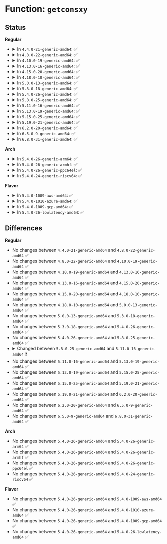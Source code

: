 # Function: <code>getconsxy</code>

## Status
<b>Regular</b>
<ul>
<li>
<details>
<summary>In <code>4.4.0-21-generic-amd64</code>: ✅</summary>

```c
void getconsxy(struct vc_data * vc, unsigned char * p)
```

```json
{
  "name": "getconsxy",
  "collision_type": "Unique Global",
  "inline_type": "No",
  "funcs": [
    {
      "addr": 18446744071584076576,
      "name": "getconsxy",
      "external": true,
      "loc": "drivers/tty/vt/vt.c:4281",
      "file": "drivers/tty/vt/vt.c",
      "inline": "seen, unknown",
      "caller_inline": [],
      "caller_func": [
        "drivers/tty/vt/vc_screen.c:vcs_write",
        "drivers/tty/vt/vc_screen.c:vcs_read"
      ]
    }
  ],
  "symbols": [
    {
      "addr": 18446744071584076576,
      "name": "getconsxy",
      "section": ".text",
      "bind": "STB_GLOBAL",
      "size": 28
    }
  ]
}
```
</details>
</li>
<li>
<details>
<summary>In <code>4.8.0-22-generic-amd64</code>: ✅</summary>

```c
void getconsxy(struct vc_data * vc, unsigned char * p)
```

```json
{
  "name": "getconsxy",
  "collision_type": "Unique Global",
  "inline_type": "No",
  "funcs": [
    {
      "addr": 18446744071584407104,
      "name": "getconsxy",
      "external": true,
      "loc": "drivers/tty/vt/vt.c:4281",
      "file": "drivers/tty/vt/vt.c",
      "inline": "seen, unknown",
      "caller_inline": [],
      "caller_func": [
        "drivers/tty/vt/vc_screen.c:vcs_write",
        "drivers/tty/vt/vc_screen.c:vcs_read"
      ]
    }
  ],
  "symbols": [
    {
      "addr": 18446744071584407104,
      "name": "getconsxy",
      "section": ".text",
      "bind": "STB_GLOBAL",
      "size": 28
    }
  ]
}
```
</details>
</li>
<li>
<details>
<summary>In <code>4.10.0-19-generic-amd64</code>: ✅</summary>

```c
void getconsxy(struct vc_data * vc, unsigned char * p)
```

```json
{
  "name": "getconsxy",
  "collision_type": "Unique Global",
  "inline_type": "No",
  "funcs": [
    {
      "addr": 18446744071584589504,
      "name": "getconsxy",
      "external": true,
      "loc": "drivers/tty/vt/vt.c:4276",
      "file": "drivers/tty/vt/vt.c",
      "inline": "seen, unknown",
      "caller_inline": [],
      "caller_func": [
        "drivers/tty/vt/vc_screen.c:vcs_write",
        "drivers/tty/vt/vc_screen.c:vcs_read"
      ]
    }
  ],
  "symbols": [
    {
      "addr": 18446744071584589504,
      "name": "getconsxy",
      "section": ".text",
      "bind": "STB_GLOBAL",
      "size": 28
    }
  ]
}
```
</details>
</li>
<li>
<details>
<summary>In <code>4.13.0-16-generic-amd64</code>: ✅</summary>

```c
void getconsxy(struct vc_data * vc, unsigned char * p)
```

```json
{
  "name": "getconsxy",
  "collision_type": "Unique Global",
  "inline_type": "No",
  "funcs": [
    {
      "addr": 18446744071584671024,
      "name": "getconsxy",
      "external": true,
      "loc": "drivers/tty/vt/vt.c:4285",
      "file": "drivers/tty/vt/vt.c",
      "inline": "seen, unknown",
      "caller_inline": [],
      "caller_func": [
        "drivers/tty/vt/vc_screen.c:vcs_write",
        "drivers/tty/vt/vc_screen.c:vcs_read"
      ]
    }
  ],
  "symbols": [
    {
      "addr": 18446744071584671024,
      "name": "getconsxy",
      "section": ".text",
      "bind": "STB_GLOBAL",
      "size": 28
    }
  ]
}
```
</details>
</li>
<li>
<details>
<summary>In <code>4.15.0-20-generic-amd64</code>: ✅</summary>

```c
void getconsxy(struct vc_data * vc, unsigned char * p)
```

```json
{
  "name": "getconsxy",
  "collision_type": "Unique Global",
  "inline_type": "No",
  "funcs": [
    {
      "addr": 18446744071585083328,
      "name": "getconsxy",
      "external": true,
      "loc": "drivers/tty/vt/vt.c:4296",
      "file": "drivers/tty/vt/vt.c",
      "inline": "seen, unknown",
      "caller_inline": [],
      "caller_func": [
        "drivers/tty/vt/vc_screen.c:vcs_write",
        "drivers/tty/vt/vc_screen.c:vcs_read"
      ]
    }
  ],
  "symbols": [
    {
      "addr": 18446744071585083328,
      "name": "getconsxy",
      "section": ".text",
      "bind": "STB_GLOBAL",
      "size": 28
    }
  ]
}
```
</details>
</li>
<li>
<details>
<summary>In <code>4.18.0-10-generic-amd64</code>: ✅</summary>

```c
void getconsxy(struct vc_data * vc, unsigned char * p)
```

```json
{
  "name": "getconsxy",
  "collision_type": "Unique Global",
  "inline_type": "No",
  "funcs": [
    {
      "addr": 18446744071585317856,
      "name": "getconsxy",
      "external": true,
      "loc": "drivers/tty/vt/vt.c:4294",
      "file": "drivers/tty/vt/vt.c",
      "inline": "seen, unknown",
      "caller_inline": [],
      "caller_func": [
        "drivers/tty/vt/vc_screen.c:vcs_write",
        "drivers/tty/vt/vc_screen.c:vcs_read"
      ]
    }
  ],
  "symbols": [
    {
      "addr": 18446744071585317856,
      "name": "getconsxy",
      "section": ".text",
      "bind": "STB_GLOBAL",
      "size": 28
    }
  ]
}
```
</details>
</li>
<li>
<details>
<summary>In <code>5.0.0-13-generic-amd64</code>: ✅</summary>

```c
void getconsxy(struct vc_data * vc, unsigned char * p)
```

```json
{
  "name": "getconsxy",
  "collision_type": "Unique Global",
  "inline_type": "No",
  "funcs": [
    {
      "addr": 18446744071585441040,
      "name": "getconsxy",
      "external": true,
      "loc": "drivers/tty/vt/vt.c:4618",
      "file": "drivers/tty/vt/vt.c",
      "inline": "seen, unknown",
      "caller_inline": [],
      "caller_func": [
        "drivers/tty/vt/vc_screen.c:vcs_write",
        "drivers/tty/vt/vc_screen.c:vcs_read"
      ]
    }
  ],
  "symbols": [
    {
      "addr": 18446744071585441040,
      "name": "getconsxy",
      "section": ".text",
      "bind": "STB_GLOBAL",
      "size": 28
    }
  ]
}
```
</details>
</li>
<li>
<details>
<summary>In <code>5.3.0-18-generic-amd64</code>: ✅</summary>

```c
void getconsxy(struct vc_data * vc, unsigned char * p)
```

```json
{
  "name": "getconsxy",
  "collision_type": "Unique Global",
  "inline_type": "No",
  "funcs": [
    {
      "addr": 18446744071585656528,
      "name": "getconsxy",
      "external": true,
      "loc": "drivers/tty/vt/vt.c:4674",
      "file": "drivers/tty/vt/vt.c",
      "inline": "seen, unknown",
      "caller_inline": [],
      "caller_func": [
        "drivers/tty/vt/vc_screen.c:vcs_write",
        "drivers/tty/vt/vc_screen.c:vcs_read"
      ]
    }
  ],
  "symbols": [
    {
      "addr": 18446744071585656528,
      "name": "getconsxy",
      "section": ".text",
      "bind": "STB_GLOBAL",
      "size": 57
    }
  ]
}
```
</details>
</li>
<li>
<details>
<summary>In <code>5.4.0-26-generic-amd64</code>: ✅</summary>

```c
void getconsxy(struct vc_data * vc, unsigned char * p)
```

```json
{
  "name": "getconsxy",
  "collision_type": "Unique Global",
  "inline_type": "No",
  "funcs": [
    {
      "addr": 18446744071585797888,
      "name": "getconsxy",
      "external": true,
      "loc": "drivers/tty/vt/vt.c:4705",
      "file": "drivers/tty/vt/vt.c",
      "inline": "seen, unknown",
      "caller_inline": [],
      "caller_func": [
        "drivers/tty/vt/vc_screen.c:vcs_write",
        "drivers/tty/vt/vc_screen.c:vcs_read"
      ]
    }
  ],
  "symbols": [
    {
      "addr": 18446744071585797888,
      "name": "getconsxy",
      "section": ".text",
      "bind": "STB_GLOBAL",
      "size": 57
    }
  ]
}
```
</details>
</li>
<li>
<details>
<summary>In <code>5.8.0-25-generic-amd64</code>: ✅</summary>

```c
void getconsxy(struct vc_data * vc, unsigned char * p)
```

```json
{
  "name": "getconsxy",
  "collision_type": "Unique Global",
  "inline_type": "No",
  "funcs": [
    {
      "addr": 18446744071586528640,
      "name": "getconsxy",
      "external": true,
      "loc": "drivers/tty/vt/vt.c:4715",
      "file": "drivers/tty/vt/vt.c",
      "inline": "seen, unknown",
      "caller_inline": [],
      "caller_func": [
        "drivers/tty/vt/vc_screen.c:vcs_write",
        "drivers/tty/vt/vc_screen.c:vcs_read"
      ]
    }
  ],
  "symbols": [
    {
      "addr": 18446744071586528640,
      "name": "getconsxy",
      "section": ".text",
      "bind": "STB_GLOBAL",
      "size": 57
    }
  ]
}
```
</details>
</li>
<li>
<details>
<summary>In <code>5.11.0-16-generic-amd64</code>: ✅</summary>

```c
void getconsxy(const struct vc_data * vc, unsigned char * xy)
```

```json
{
  "name": "getconsxy",
  "collision_type": "Unique Global",
  "inline_type": "No",
  "funcs": [
    {
      "addr": 18446744071586640384,
      "name": "getconsxy",
      "external": true,
      "loc": "drivers/tty/vt/vt.c:4783",
      "file": "drivers/tty/vt/vt.c",
      "inline": "seen, unknown",
      "caller_inline": [],
      "caller_func": [
        "drivers/tty/vt/vc_screen.c:vcs_write_buf",
        "drivers/tty/vt/vc_screen.c:vcs_read"
      ]
    }
  ],
  "symbols": [
    {
      "addr": 18446744071586640384,
      "name": "getconsxy",
      "section": ".text",
      "bind": "STB_GLOBAL",
      "size": 57
    }
  ]
}
```
</details>
</li>
<li>
<details>
<summary>In <code>5.13.0-19-generic-amd64</code>: ✅</summary>

```c
void getconsxy(const struct vc_data * vc, unsigned char * xy)
```

```json
{
  "name": "getconsxy",
  "collision_type": "Unique Global",
  "inline_type": "No",
  "funcs": [
    {
      "addr": 18446744071586524416,
      "name": "getconsxy",
      "external": true,
      "loc": "drivers/tty/vt/vt.c:4750",
      "file": "drivers/tty/vt/vt.c",
      "inline": "seen, unknown",
      "caller_inline": [],
      "caller_func": [
        "drivers/tty/vt/vc_screen.c:vcs_write_buf",
        "drivers/tty/vt/vc_screen.c:vcs_read"
      ]
    }
  ],
  "symbols": [
    {
      "addr": 18446744071586524416,
      "name": "getconsxy",
      "section": ".text",
      "bind": "STB_GLOBAL",
      "size": 43
    }
  ]
}
```
</details>
</li>
<li>
<details>
<summary>In <code>5.15.0-25-generic-amd64</code>: ✅</summary>

```c
void getconsxy(const struct vc_data * vc, unsigned char * xy)
```

```json
{
  "name": "getconsxy",
  "collision_type": "Unique Global",
  "inline_type": "No",
  "funcs": [
    {
      "addr": 18446744071587061936,
      "name": "getconsxy",
      "external": true,
      "loc": "drivers/tty/vt/vt.c:4755",
      "file": "drivers/tty/vt/vt.c",
      "inline": "seen, unknown",
      "caller_inline": [],
      "caller_func": [
        "drivers/tty/vt/vc_screen.c:vcs_write_buf",
        "drivers/tty/vt/vc_screen.c:vcs_read"
      ]
    }
  ],
  "symbols": [
    {
      "addr": 18446744071587061936,
      "name": "getconsxy",
      "section": ".text",
      "bind": "STB_GLOBAL",
      "size": 43
    }
  ]
}
```
</details>
</li>
<li>
<details>
<summary>In <code>5.19.0-21-generic-amd64</code>: ✅</summary>

```c
void getconsxy(const struct vc_data * vc, unsigned char * xy)
```

```json
{
  "name": "getconsxy",
  "collision_type": "Unique Global",
  "inline_type": "No",
  "funcs": [
    {
      "addr": 18446744071588364400,
      "name": "getconsxy",
      "external": true,
      "loc": "drivers/tty/vt/vt.c:4755",
      "file": "drivers/tty/vt/vt.c",
      "inline": "seen, unknown",
      "caller_inline": [],
      "caller_func": [
        "drivers/tty/vt/vc_screen.c:vcs_write_buf",
        "drivers/tty/vt/vc_screen.c:vcs_read"
      ]
    }
  ],
  "symbols": [
    {
      "addr": 18446744071588364400,
      "name": "getconsxy",
      "section": ".text",
      "bind": "STB_GLOBAL",
      "size": 55
    }
  ]
}
```
</details>
</li>
<li>
<details>
<summary>In <code>6.2.0-20-generic-amd64</code>: ✅</summary>

```c
void getconsxy(const struct vc_data * vc, unsigned char * xy)
```

```json
{
  "name": "getconsxy",
  "collision_type": "Unique Global",
  "inline_type": "No",
  "funcs": [
    {
      "addr": 18446744071589785792,
      "name": "getconsxy",
      "external": true,
      "loc": "drivers/tty/vt/vt.c:4758",
      "file": "drivers/tty/vt/vt.c",
      "inline": "seen, unknown",
      "caller_inline": [],
      "caller_func": [
        "drivers/tty/vt/vc_screen.c:vcs_write_buf",
        "drivers/tty/vt/vc_screen.c:vcs_read"
      ]
    }
  ],
  "symbols": [
    {
      "addr": 18446744071589785792,
      "name": "getconsxy",
      "section": ".text",
      "bind": "STB_GLOBAL",
      "size": 55
    }
  ]
}
```
</details>
</li>
<li>
<details>
<summary>In <code>6.5.0-9-generic-amd64</code>: ✅</summary>

```c
void getconsxy(const struct vc_data * vc, unsigned char * xy)
```

```json
{
  "name": "getconsxy",
  "collision_type": "Unique Global",
  "inline_type": "No",
  "funcs": [
    {
      "addr": 18446744071590090864,
      "name": "getconsxy",
      "external": true,
      "loc": "drivers/tty/vt/vt.c:4720",
      "file": "drivers/tty/vt/vt.c",
      "inline": "seen, unknown",
      "caller_inline": [],
      "caller_func": [
        "drivers/tty/vt/vc_screen.c:vcs_write_buf",
        "drivers/tty/vt/vc_screen.c:vcs_read"
      ]
    }
  ],
  "symbols": [
    {
      "addr": 18446744071590090864,
      "name": "getconsxy",
      "section": ".text",
      "bind": "STB_GLOBAL",
      "size": 55
    }
  ]
}
```
</details>
</li>
<li>
<details>
<summary>In <code>6.8.0-31-generic-amd64</code>: ✅</summary>

```c
void getconsxy(const struct vc_data * vc, unsigned char * xy)
```

```json
{
  "name": "getconsxy",
  "collision_type": "Unique Global",
  "inline_type": "No",
  "funcs": [
    {
      "addr": 18446744071590430112,
      "name": "getconsxy",
      "external": true,
      "loc": "drivers/tty/vt/vt.c:4717",
      "file": "drivers/tty/vt/vt.c",
      "inline": "seen, unknown",
      "caller_inline": [],
      "caller_func": [
        "drivers/tty/vt/vc_screen.c:vcs_write_buf",
        "drivers/tty/vt/vc_screen.c:vcs_read"
      ]
    }
  ],
  "symbols": [
    {
      "addr": 18446744071590430112,
      "name": "getconsxy",
      "section": ".text",
      "bind": "STB_GLOBAL",
      "size": 55
    }
  ]
}
```
</details>
</li>
</ul>
<b>Arch</b>
<ul>
<li>
<details>
<summary>In <code>5.4.0-26-generic-arm64</code>: ✅</summary>

```c
void getconsxy(struct vc_data * vc, unsigned char * p)
```

```json
{
  "name": "getconsxy",
  "collision_type": "Unique Global",
  "inline_type": "No",
  "funcs": [
    {
      "addr": 18446603336498516968,
      "name": "getconsxy",
      "external": true,
      "loc": "drivers/tty/vt/vt.c:4705",
      "file": "drivers/tty/vt/vt.c",
      "inline": "seen, unknown",
      "caller_inline": [],
      "caller_func": [
        "drivers/tty/vt/vc_screen.c:vcs_write",
        "drivers/tty/vt/vc_screen.c:vcs_read"
      ]
    }
  ],
  "symbols": [
    {
      "addr": 18446603336498516968,
      "name": "getconsxy",
      "section": ".text",
      "bind": "STB_GLOBAL",
      "size": 76
    }
  ]
}
```
</details>
</li>
<li>
<details>
<summary>In <code>5.4.0-26-generic-armhf</code>: ✅</summary>

```c
void getconsxy(struct vc_data * vc, unsigned char * p)
```

```json
{
  "name": "getconsxy",
  "collision_type": "Unique Global",
  "inline_type": "No",
  "funcs": [
    {
      "addr": 3231169400,
      "name": "getconsxy",
      "external": true,
      "loc": "drivers/tty/vt/vt.c:4705",
      "file": "drivers/tty/vt/vt.c",
      "inline": "seen, unknown",
      "caller_inline": [],
      "caller_func": [
        "drivers/tty/vt/vc_screen.c:vcs_write",
        "drivers/tty/vt/vc_screen.c:vcs_read"
      ]
    }
  ],
  "symbols": [
    {
      "addr": 3231169400,
      "name": "getconsxy",
      "section": ".text",
      "bind": "STB_GLOBAL",
      "size": 56
    }
  ]
}
```
</details>
</li>
<li>
<details>
<summary>In <code>5.4.0-26-generic-ppc64el</code>: ✅</summary>

```c
void getconsxy(struct vc_data * vc, unsigned char * p)
```

```json
{
  "name": "getconsxy",
  "collision_type": "Unique Global",
  "inline_type": "No",
  "funcs": [
    {
      "addr": 13835058055291714976,
      "name": "getconsxy",
      "external": true,
      "loc": "drivers/tty/vt/vt.c:4705",
      "file": "drivers/tty/vt/vt.c",
      "inline": "seen, unknown",
      "caller_inline": [],
      "caller_func": [
        "drivers/tty/vt/vc_screen.c:vcs_write",
        "drivers/tty/vt/vc_screen.c:vcs_read"
      ]
    }
  ],
  "symbols": [
    {
      "addr": 13835058055291714976,
      "name": "getconsxy",
      "section": ".text",
      "bind": "STB_GLOBAL",
      "size": 52
    }
  ]
}
```
</details>
</li>
<li>
<details>
<summary>In <code>5.4.0-24-generic-riscv64</code>: ✅</summary>

```c
void getconsxy(struct vc_data * vc, unsigned char * p)
```

```json
{
  "name": "getconsxy",
  "collision_type": "Unique Global",
  "inline_type": "No",
  "funcs": [
    {
      "addr": 18446743936276143042,
      "name": "getconsxy",
      "external": true,
      "loc": "drivers/tty/vt/vt.c:4705",
      "file": "drivers/tty/vt/vt.c",
      "inline": "seen, unknown",
      "caller_inline": [],
      "caller_func": [
        "drivers/tty/vt/vc_screen.c:vcs_write",
        "drivers/tty/vt/vc_screen.c:vcs_read"
      ]
    }
  ],
  "symbols": [
    {
      "addr": 18446743936276143042,
      "name": "getconsxy",
      "section": ".text",
      "bind": "STB_GLOBAL",
      "size": 86
    }
  ]
}
```
</details>
</li>
</ul>
<b>Flavor</b>
<ul>
<li>
<details>
<summary>In <code>5.4.0-1009-aws-amd64</code>: ✅</summary>

```c
void getconsxy(struct vc_data * vc, unsigned char * p)
```

```json
{
  "name": "getconsxy",
  "collision_type": "Unique Global",
  "inline_type": "No",
  "funcs": [
    {
      "addr": 18446744071585558880,
      "name": "getconsxy",
      "external": true,
      "loc": "drivers/tty/vt/vt.c:4705",
      "file": "drivers/tty/vt/vt.c",
      "inline": "seen, unknown",
      "caller_inline": [],
      "caller_func": [
        "drivers/tty/vt/vc_screen.c:vcs_write",
        "drivers/tty/vt/vc_screen.c:vcs_read"
      ]
    }
  ],
  "symbols": [
    {
      "addr": 18446744071585558880,
      "name": "getconsxy",
      "section": ".text",
      "bind": "STB_GLOBAL",
      "size": 57
    }
  ]
}
```
</details>
</li>
<li>
<details>
<summary>In <code>5.4.0-1010-azure-amd64</code>: ✅</summary>

```c
void getconsxy(struct vc_data * vc, unsigned char * p)
```

```json
{
  "name": "getconsxy",
  "collision_type": "Unique Global",
  "inline_type": "No",
  "funcs": [
    {
      "addr": 18446744071585428704,
      "name": "getconsxy",
      "external": true,
      "loc": "drivers/tty/vt/vt.c:4705",
      "file": "drivers/tty/vt/vt.c",
      "inline": "seen, unknown",
      "caller_inline": [],
      "caller_func": [
        "drivers/tty/vt/vc_screen.c:vcs_write",
        "drivers/tty/vt/vc_screen.c:vcs_read"
      ]
    }
  ],
  "symbols": [
    {
      "addr": 18446744071585428704,
      "name": "getconsxy",
      "section": ".text",
      "bind": "STB_GLOBAL",
      "size": 57
    }
  ]
}
```
</details>
</li>
<li>
<details>
<summary>In <code>5.4.0-1009-gcp-amd64</code>: ✅</summary>

```c
void getconsxy(struct vc_data * vc, unsigned char * p)
```

```json
{
  "name": "getconsxy",
  "collision_type": "Unique Global",
  "inline_type": "No",
  "funcs": [
    {
      "addr": 18446744071585748288,
      "name": "getconsxy",
      "external": true,
      "loc": "drivers/tty/vt/vt.c:4705",
      "file": "drivers/tty/vt/vt.c",
      "inline": "seen, unknown",
      "caller_inline": [],
      "caller_func": [
        "drivers/tty/vt/vc_screen.c:vcs_write",
        "drivers/tty/vt/vc_screen.c:vcs_read"
      ]
    }
  ],
  "symbols": [
    {
      "addr": 18446744071585748288,
      "name": "getconsxy",
      "section": ".text",
      "bind": "STB_GLOBAL",
      "size": 57
    }
  ]
}
```
</details>
</li>
<li>
<details>
<summary>In <code>5.4.0-26-lowlatency-amd64</code>: ✅</summary>

```c
void getconsxy(struct vc_data * vc, unsigned char * p)
```

```json
{
  "name": "getconsxy",
  "collision_type": "Unique Global",
  "inline_type": "No",
  "funcs": [
    {
      "addr": 18446744071585856272,
      "name": "getconsxy",
      "external": true,
      "loc": "drivers/tty/vt/vt.c:4705",
      "file": "drivers/tty/vt/vt.c",
      "inline": "seen, unknown",
      "caller_inline": [],
      "caller_func": [
        "drivers/tty/vt/vc_screen.c:vcs_write",
        "drivers/tty/vt/vc_screen.c:vcs_read"
      ]
    }
  ],
  "symbols": [
    {
      "addr": 18446744071585856272,
      "name": "getconsxy",
      "section": ".text",
      "bind": "STB_GLOBAL",
      "size": 57
    }
  ]
}
```
</details>
</li>
</ul>

## Differences
<b>Regular</b>
<ul>
<li>
No changes between <code>4.4.0-21-generic-amd64</code> and <code>4.8.0-22-generic-amd64</code> ✅
</li>
<li>
No changes between <code>4.8.0-22-generic-amd64</code> and <code>4.10.0-19-generic-amd64</code> ✅
</li>
<li>
No changes between <code>4.10.0-19-generic-amd64</code> and <code>4.13.0-16-generic-amd64</code> ✅
</li>
<li>
No changes between <code>4.13.0-16-generic-amd64</code> and <code>4.15.0-20-generic-amd64</code> ✅
</li>
<li>
No changes between <code>4.15.0-20-generic-amd64</code> and <code>4.18.0-10-generic-amd64</code> ✅
</li>
<li>
No changes between <code>4.18.0-10-generic-amd64</code> and <code>5.0.0-13-generic-amd64</code> ✅
</li>
<li>
No changes between <code>5.0.0-13-generic-amd64</code> and <code>5.3.0-18-generic-amd64</code> ✅
</li>
<li>
No changes between <code>5.3.0-18-generic-amd64</code> and <code>5.4.0-26-generic-amd64</code> ✅
</li>
<li>
No changes between <code>5.4.0-26-generic-amd64</code> and <code>5.8.0-25-generic-amd64</code> ✅
</li>
<li>
<details>
<summary>Changed between <code>5.8.0-25-generic-amd64</code> and <code>5.11.0-16-generic-amd64</code> ❓</summary>
<ul>
<li>
<b>Param added. </b>
<code>unsigned char * xy</code>
</li>
<li>
<b>Param removed. </b>
<code>unsigned char * p</code>
</li>
<li>
<b>Param type changed. </b>
<code>struct vc_data * vc</code> ➡️ <code>const struct vc_data * vc</code>
</li>
</ul>
</details>
</li>
<li>
No changes between <code>5.11.0-16-generic-amd64</code> and <code>5.13.0-19-generic-amd64</code> ✅
</li>
<li>
No changes between <code>5.13.0-19-generic-amd64</code> and <code>5.15.0-25-generic-amd64</code> ✅
</li>
<li>
No changes between <code>5.15.0-25-generic-amd64</code> and <code>5.19.0-21-generic-amd64</code> ✅
</li>
<li>
No changes between <code>5.19.0-21-generic-amd64</code> and <code>6.2.0-20-generic-amd64</code> ✅
</li>
<li>
No changes between <code>6.2.0-20-generic-amd64</code> and <code>6.5.0-9-generic-amd64</code> ✅
</li>
<li>
No changes between <code>6.5.0-9-generic-amd64</code> and <code>6.8.0-31-generic-amd64</code> ✅
</li>
</ul>
<b>Arch</b>
<ul>
<li>
No changes between <code>5.4.0-26-generic-amd64</code> and <code>5.4.0-26-generic-arm64</code> ✅
</li>
<li>
No changes between <code>5.4.0-26-generic-amd64</code> and <code>5.4.0-26-generic-armhf</code> ✅
</li>
<li>
No changes between <code>5.4.0-26-generic-amd64</code> and <code>5.4.0-26-generic-ppc64el</code> ✅
</li>
<li>
No changes between <code>5.4.0-26-generic-amd64</code> and <code>5.4.0-24-generic-riscv64</code> ✅
</li>
</ul>
<b>Flavor</b>
<ul>
<li>
No changes between <code>5.4.0-26-generic-amd64</code> and <code>5.4.0-1009-aws-amd64</code> ✅
</li>
<li>
No changes between <code>5.4.0-26-generic-amd64</code> and <code>5.4.0-1010-azure-amd64</code> ✅
</li>
<li>
No changes between <code>5.4.0-26-generic-amd64</code> and <code>5.4.0-1009-gcp-amd64</code> ✅
</li>
<li>
No changes between <code>5.4.0-26-generic-amd64</code> and <code>5.4.0-26-lowlatency-amd64</code> ✅
</li>
</ul>
